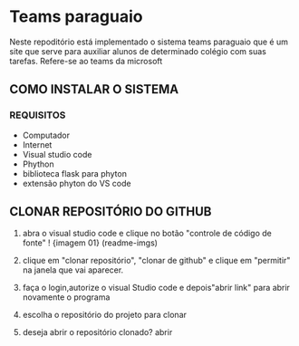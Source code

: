 # Teams paraguaio
Neste repoditório está implementado o sistema teams paraguaio que é um site que serve para auxiliar alunos de determinado colégio com suas tarefas. Refere-se ao  teams da microsoft


## COMO INSTALAR O SISTEMA

### REQUISITOS

- Computador
- Internet
- Visual studio code
- Phython
- biblioteca flask para phyton
- extensão phyton do VS code

## CLONAR REPOSITÓRIO DO GITHUB
1. abra o visual studio code e clique no botão "controle de código de fonte"
! {imagem 01} (readme-imgs)

2. clique em "clonar repositório", "clonar de github" e clique em "permitir" na janela que vai aparecer.

3. faça o login,autorize o visual Studio code e depois"abrir link" para abrir novamente o programa

4. escolha o repositório do projeto para clonar

5. deseja abrir o repositório clonado? abrir